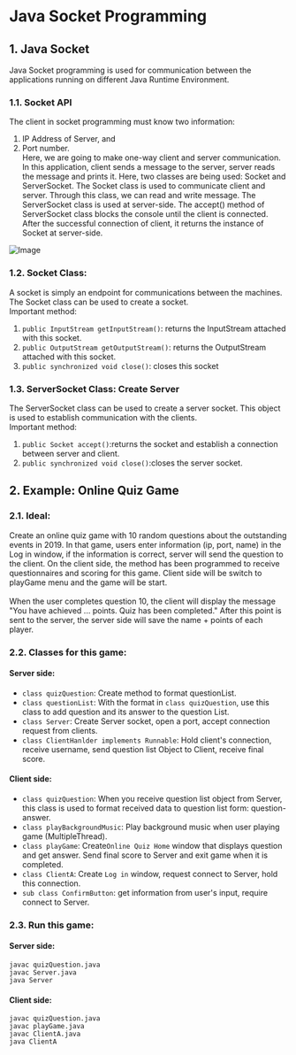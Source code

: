 # Java Socket Programming

## 1. Java Socket
Java Socket programming is used for communication between the applications running on different Java Runtime Environment.
### 1.1. Socket API
The client in socket programming must know two information:
1. IP Address of Server, and
2. Port number. <br>
Here, we are going to make one-way client and server communication. In this application, client sends a message to the server, server reads the message and prints it. Here, two classes are being used: Socket and ServerSocket. The Socket class is used to communicate client and server. Through this class, we can read and write message. The ServerSocket class is used at server-side. The accept() method of ServerSocket class blocks the console until the client is connected. After the successful connection of client, it returns the instance of Socket at server-side.


![Image](https://static.javatpoint.com/core/images/socket-programming.png)

### 1.2. Socket Class: 
A socket is simply an endpoint for communications between the machines. The Socket class can be used to create a socket.<br>
Important method:
1. ```public InputStream getInputStream()```: returns the InputStream attached with this socket.
2. ```public OutputStream getOutputStream()```: returns the OutputStream attached with this socket.
3. ```public synchronized void close()```: closes this socket

### 1.3. ServerSocket Class: Create Server
The ServerSocket class can be used to create a server socket. This object is used to establish communication with the clients.<br>
Important method:
1. ```public Socket accept()```:returns the socket and establish a connection between server and client.
2. ```public synchronized void close()```:closes the server socket.

## 2. Example: Online Quiz Game
### 2.1. Ideal:
Create an online quiz game with 10 random questions about the outstanding events in 2019. In that game, users enter information (ip, port, name) in the Log in window, if the information is correct, server will send the question to the client. On the client side, the method has been programmed to receive questionnaires and scoring for this game. Client side will be switch to playGame menu and the game will be start. <br><br>
When the user completes question 10, the client will display the message "You have achieved ... points. Quiz has been completed." After this point is sent to the server, the server side will save the name + points of each player.

### 2.2. Classes for this game:
#### Server side:
- ```class quizQuestion```: Create method to format questionList.
- ```class questionList```: With the format in ```class quizQuestion```, use this class to add question and its answer to the question List.
- ```class Server```: Create Server socket, open a port, accept connection request from clients.
- ```class ClientHanlder implements Runnable```: Hold client's connection, receive username, send question list Object to Client, receive final score.

#### Client side:
- ```class quizQuestion```: When you receive question list object from Server, this class is used to format received data to question list form: question-answer.
- ```class playBackgroundMusic```: Play background music when user playing game (MultipleThread).
- ```class playGame```: Create```Online Quiz Home``` window that displays question and get answer. Send final score to Server and exit game when it is completed.
- ```class ClientA```: Create ```Log in``` window, request connect to Server, hold this connection.
- ```sub class ConfirmButton```: get information from user's input, require connect to Server.

### 2.3. Run this game:
#### Server side:
```
javac quizQuestion.java
javac Server.java
java Server
```
#### Client side:
```
javac quizQuestion.java
javac playGame.java
javac ClientA.java
java ClientA
